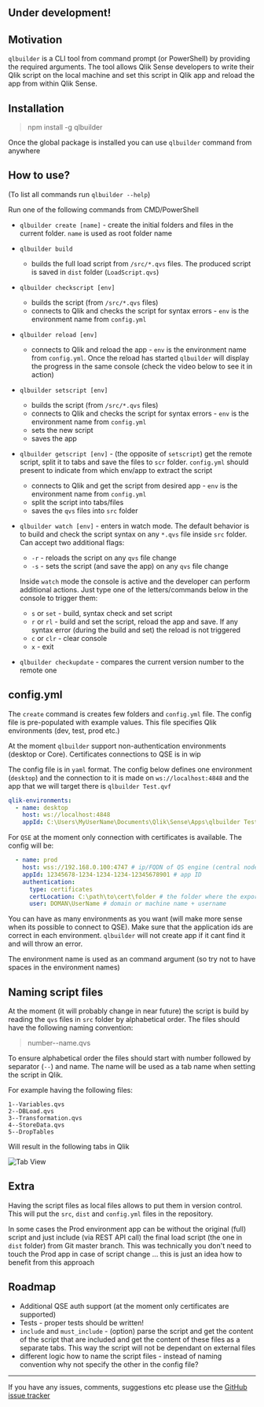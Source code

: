 ## **Under development!**

## Motivation

`qlbuilder` is a CLI tool from command prompt (or PowerShell) by providing the required arguments. The tool allows Qlik Sense developers to write their Qlik script on the local machine and set this script in Qlik app and reload the app from within Qlik Sense. 

## Installation

> npm install -g qlbuilder

Once the global package is installed you can use `qlbuilder` command from anywhere

## How to use?

(To list all commands run `qlbuilder --help`)

Run one of the following commands from CMD/PowerShell

* `qlbuilder create [name]` - create the initial folders and files in the current folder. `name` is used as root folder name

* `qlbuilder build`
    * builds the full load script from `/src/*.qvs` files. The produced script is saved in `dist` folder (`LoadScript.qvs`)

* `qlbuilder checkscript [env]`
    * builds the script (from `/src/*.qvs` files)
    * connects to Qlik and checks the script for syntax errors - `env` is the environment name from `config.yml`

* `qlbuilder reload [env]`
    * connects to Qlik and reload the app - `env` is the environment name from `config.yml`. Once the reload has started `qlbuilder` will display the progress in the same console (check the video below to see it in action)

* `qlbuilder setscript [env]`
    * builds the script (from `/src/*.qvs` files)
    * connects to Qlik and checks the script for syntax errors - `env` is the environment name from `config.yml`
    * sets the new script
    * saves the app

* `qlbuilder getscript [env]` - (the opposite of `setscript`) get the remote script, split it to tabs and save the files to `scr` folder. `config.yml` should present to indicate from which env/app to extract the script
    * connects to Qlik and get the script from desired app - `env` is the environment name from `config.yml`
    * split the script into tabs/files
    * saves the `qvs` files into `src` folder


* `qlbuilder watch [env]` - enters in watch mode. The default behavior is to build and check the script syntax on any `*.qvs` file inside `src` folder. Can accept two additional flags:

    * `-r` - reloads the script on any `qvs` file change
    * `-s` - sets the script (and save the app) on any `qvs` file change

    Inside `watch` mode the console is active and the developer can perform additional actions. Just type one of the letters/commands below in the console to trigger them:

    * `s` or `set` - build, syntax check and set script
    * `r` or `rl` - build and set the script, reload the app and save. If any syntax error (during the build and set) the reload is not triggered
    * `c` or `clr` - clear console
    * `x` - exit 

* `qlbuilder checkupdate` - compares the current version number to the remote one

## config.yml

The `create` command is creates few folders and `config.yml` file. The config file is pre-populated with example values. This file specifies Qlik environments (dev, test, prod etc.)

At the moment `qlbuilder` support non-authentication environments (desktop or Core). Certificates connections to QSE is in wip

The config file is in `yaml` format. The config below defines one environment (`desktop`) and the connection to it is made on `ws://localhost:4848` and the app that we will target there is `qlbuilder Test.qvf`

```yaml
qlik-environments:
  - name: desktop
    host: ws://localhost:4848
    appId: C:\Users\MyUserName\Documents\Qlik\Sense\Apps\qlbuilder Test.qvf
```    

For `QSE` at the moment only connection with certificates is available. The config will be:

```yaml
  - name: prod
    host: wss://192.168.0.100:4747 # ip/FQDN of QS engine (central node)
    appId: 12345678-1234-1234-1234-12345678901 # app ID
    authentication:
      type: certificates
      certLocation: C:\path\to\cert\folder # the folder where the exported certificates are
      user: DOMAN\UserName # domain or machine name + username
```

You can have as many environments as you want (will make more sense when its possible to connect to QSE). Make sure that the application ids are correct in each environment. `qlbuilder` will not create app if it cant find it and will throw an error.

The environment name is used as an command argument (so try not to have spaces in the environment names)

## Naming script files

At the moment (it will probably change in near future) the script is build by reading the `qvs` files in `src` folder by alphabetical order. The files should have the following naming convention:

> number--name.qvs

To ensure alphabetical order the files should start with number followed by separator (`--`) and name. The name will be used as a tab name when setting the script in Qlik. 

For example having the following files:

```
1--Variables.qvs
2--DBLoad.qvs
3--Transformation.qvs
4--StoreData.qvs
5--DropTables
```

Will result in the following tabs in Qlik

![Tab View](https://github.com/countnazgul/qlbuilder/blob/master/images/tab_names.png?raw=true)

## Extra

Having the script files as local files allows to put them in version control. This will put the `src`, `dist` and `config.yml` files in the repository. 

In some cases the Prod environment app can be without the original (full) script and just include (via REST API call) the final load script (the one in `dist` folder) from Git master branch. This was technically you don't need to touch the Prod app in case of script change ... this is just an idea how to benefit from this approach

## Roadmap

* Additional QSE auth support (at the moment only certificates are supported)
* Tests - proper tests should be written!
* `include` and `must_include` - (option) parse the script and get the content of the script that are included and get the content of these files as a separate tabs. This way the script will not be dependant on external files
* different logic how to name the script files - instead of naming convention why not specify the other in the config file?

---

If you have any issues, comments, suggestions etc please use the [GitHub issue tracker](https://github.com/countnazgul/qlbuilder/issues)
